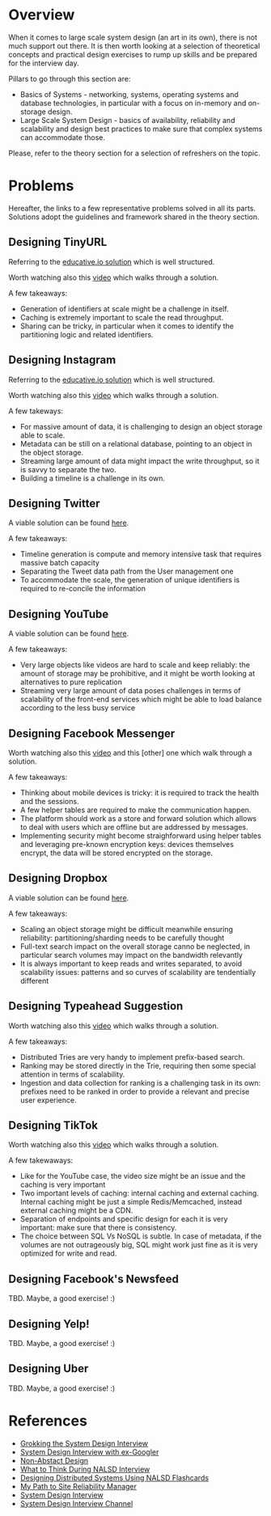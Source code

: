 # Overview
When it comes to large scale system design (an art in its own), there is not much support out there. It is then worth looking at a selection of theoretical concepts and practical design exercises to rump up skills and be prepared for the interview day.

Pillars to go through this section are:

- Basics of Systems - networking, systems, operating systems and database technologies, in particular with a focus on in-memory and on-storage design. 
- Large Scale System Design - basics of availability, reliability and scalability and design best practices to make sure that complex systems can accommodate those.

Please, refer to the theory section for a selection of refreshers on the topic.

# Problems
Hereafter, the links to a few representative problems solved in all its parts. Solutions adopt the guidelines and framework shared in the theory section. 

## Designing TinyURL
Referring to the [educative.io solution](https://www.educative.io/courses/grokking-the-system-design-interview/m2ygV4E81AR) which is well structured.

Worth watching also this [video](https://www.youtube.com/watch?v=fMZMm_0ZhK4) which walks through a solution.

A few takeaways:
- Generation of identifiers at scale might be a challenge in itself.
- Caching is extremely important to scale the read throughput. 
- Sharing can be tricky, in particular when it comes to identify the partitioning logic and related identifiers.

## Designing Instagram
Referring to the [educative.io solution](https://www.educative.io/courses/grokking-the-system-design-interview/m2yDVZnQ8lG) which is well structured.

Worth watching also this [video](https://www.youtube.com/watch?v=VJpfO6KdyWE) which walks through a solution.

A few takeways:
- For massive amount of data, it is challenging to design an object storage able to scale.
- Metadata can be still on a relational database, pointing to an object in the object storage.
- Streaming large amount of data might impact the write throughput, so it is savvy to separate the two.
- Building a timeline is a challenge in its own.

## Designing Twitter
A viable solution can be found [here](https://docs.google.com/drawings/d/17iFpnFFX7q6RXnDlrepxSBtKWEe0OLNfKBhlyqujifw/edit?usp=sharing).

A few takeaways:
- Timeline generation is compute and memory intensive task that requires massive batch capacity
- Separating the Tweet data path from the User management one
- To accommodate the scale, the generation of unique identifiers is required to re-concile the information

## Designing YouTube
A viable solution can be found [here](https://docs.google.com/drawings/d/1uJpAFO8lpkdXaAnc8PyCGdY7bNepzUUWPaHWtKSItrg/edit?usp=sharing).

A few takeaways:
- Very large objects like videos are hard to scale and keep reliably: the amount of storage may be prohibitive, and it might be worth looking at alternatives to pure replication
- Streaming very large amount of data poses challenges in terms of scalability of the front-end services which might be able to load balance according to the less busy service

## Designing Facebook Messenger
Worth watching also this [video](https://www.youtube.com/watch?v=zKPNUMkwOJE) and this [other] one which walk through a solution.

A few takeaways:
- Thinking about mobile devices is tricky: it is required to track the health and the sessions.
- A few helper tables are required to make the communication happen.
- The platform should work as a store and forward solution which allows to deal with users which are offline but are addressed by messages.
- Implementing security might become straighforward using helper tables and leveraging pre-known encryption keys: devices themselves encrypt, the data will be stored encrypted on the storage.

## Designing Dropbox
A viable solution can be found [here](https://docs.google.com/drawings/d/1qU8GLYwZ7sYXDvI1bztujJU_G1FDZjdHE6H6qVI6F0I/edit?usp=sharing).

A few takeaways:
- Scaling an object storage might be difficult meanwhile ensuring reliability: partitioning/sharding needs to be carefully thought
- Full-text search impact on the overall storage canno be neglected, in particular search volumes may impact on the bandwidth relevantly
- It is always important to keep reads and writes separated, to avoid scalability issues: patterns and so curves of scalability are tendentially different

## Designing Typeahead Suggestion
Worth watching also this [video](https://www.youtube.com/watch?v=fMZMm_0ZhK4) which walks through a solution.

A few takeaways:
- Distributed Tries are very handy to implement prefix-based search.
- Ranking may be stored directly in the Trie, requiring then some special attention in terms of scalability.
- Ingestion and data collection for ranking is a challenging task in its own: prefixes need to be ranked in order to provide a relevant and precise user experience.

## Designing TikTok
Worth watching also this [video](https://www.youtube.com/watch?v=Z-0g_aJL5Fw&t=36s) which walks through a solution.

A few takewaways:
- Like for the YouTube case, the video size might be an issue and the caching is very important
- Two important levels of caching: internal caching and external caching. Internal caching might be just a simple Redis/Memcached, instead external caching might be a CDN.
- Separation of endpoints and specific design for each it is very important: make sure that there is consistency.
- The choice between SQL Vs NoSQL is subtle. In case of metadata, if the volumes are not outrageously big, SQL might work just fine as it is very optimized for write and read.

## Designing Facebook's Newsfeed
TBD. Maybe, a good exercise! :)

## Designing Yelp!
TBD. Maybe, a good exercise! :)

## Designing Uber
TBD. Maybe, a good exercise! :)



# References

- [Grokking the System Design Interview](https://www.educative.io/courses/grokking-the-system-design-interview)
- [System Design Interview with ex-Googler](https://www.youtube.com/watch?v=q0KGYwNbf-0)
- [Non-Abstact Design](https://sre.google/workbook/non-abstract-design/)
- [What to Think During NALSD Interview](https://habr.com/en/company/google/blog/436186/)
- [Designing Distributed Systems Using NALSD Flashcards](https://cloud.google.com/blog/products/management-tools/sre-principles-and-flashcards-to-design-nalsd)
- [My Path to Site Reliability Manager](https://danrl.com/writing/path-to-srm/)
- [System Design Interview](https://github.com/checkcheckzz/system-design-interview)
- [System Design Interview Channel](https://www.youtube.com/channel/UC9vLsnF6QPYuH51njmIooCQ)